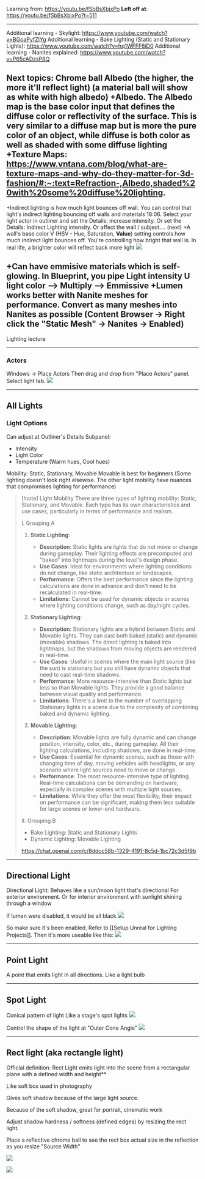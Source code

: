 
Learning from: https://youtu.be/fSbBsXbjxPo
**Left off at**: https://youtu.be/fSbBsXbjxPo?t=511

---

Additional learning - Skylight: https://www.youtube.com/watch?v=BGoaPyfZlYg
Additional learning - Bake Lighting (Static and Stationary Lights): https://www.youtube.com/watch?v=hq1WFFF6iD0
Additional learning - Nanites explained: https://www.youtube.com/watch?v=P65cADzsP8Q

Next topics:
Chrome ball
Albedo (the higher, the more it'll reflect light) (a material ball will show as white with high albedo)
+Albedo. The Albedo map is **the base color input that defines the diffuse color or reflectivity of the surface**. This is very similar to a diffuse map but is more the pure color of an object, while diffuse is both color as well as shaded with some diffuse lighting
+Texture Maps: https://www.vntana.com/blog/what-are-texture-maps-and-why-do-they-matter-for-3d-fashion/#:~:text=Refraction-,Albedo,shaded%20with%20some%20diffuse%20lighting.
-
+Indirect lighting is how much light bounces off wall. You can control that light's indirect lighting bouncing off walls and materials 18:06. Select your light actor in outliner and set the Details: increase intensity. Or set the Details: Indirect Lighting intensity. Or affect the wall / subject.... (next)
+A wall's base color V (HSV - Hue, Saturation, **Value**) setting controls how much indirect light bounces off. You're controlling how bright that wall is. In real life, a brighter color will reflect back more light
![](https://i.imgur.com/XdKBYou.png)

+Can have emmisive materials which is self-glowing. In Blueprint, you pipe Light intensity U light color --> Multiply --> Emmissive
+Lumen works better with Nanite meshes for performance. Convert as many meshes into Nanites as possible (Content Browser -> Right click the "Static Mesh" -> Nanites -> Enabled)
-
Lighting lecture

----

### Actors

Windows -> Place Actors
Then drag and drop from "Place Actors" panel. Select light tab.
![](https://i.imgur.com/w0QFiLD.png)




----


## All Lights

### Light Options

Can adjust at Outliner's Details Subpanel:
- Intensity
- Light Color
- Temperature (Warm hues, Cool hues)

Mobility: Static, Stationary, Movable
Movable is best for beginners (Some lighting doesn't look right elsewise. The other light mobility have nuances that compromises lighting for performance)

> [!note] Light Mobility
> There are three types of lighting mobility: Static, Stationary, and Movable. Each type has its own characteristics and use cases, particularly in terms of performance and realism.
>
>
> I. Grouping A
> 1. **Static Lighting**:
>     
>     - **Description**: Static lights are lights that do not move or change during gameplay. Their lighting effects are precomputed and "baked" into lightmaps during the level's design phase.
>     - **Use Cases**: Ideal for environments where lighting conditions do not change, like static architecture or landscapes.
>     - **Performance**: Offers the best performance since the lighting calculations are done in advance and don't need to be recalculated in real-time.
>     - **Limitations**: Cannot be used for dynamic objects or scenes where lighting conditions change, such as day/night cycles.
> 2. **Stationary Lighting**:
>     
>     - **Description**: Stationary lights are a hybrid between Static and Movable lights. They can cast both baked (static) and dynamic (movable) shadows. The direct lighting is baked into lightmaps, but the shadows from moving objects are rendered in real-time.
>     - **Use Cases**: Useful in scenes where the main light source (like the sun) is stationary but you still have dynamic objects that need to cast real-time shadows.
>     - **Performance**: More resource-intensive than Static lights but less so than Movable lights. They provide a good balance between visual quality and performance.
>     - **Limitations**: There's a limit to the number of overlapping Stationary lights in a scene due to the complexity of combining baked and dynamic lighting.
> 3. **Movable Lighting**:
>     
>     - **Description**: Movable lights are fully dynamic and can change position, intensity, color, etc., during gameplay. All their lighting calculations, including shadows, are done in real-time.
>     - **Use Cases**: Essential for dynamic scenes, such as those with changing time of day, moving vehicles with headlights, or any scenario where light sources need to move or change.
>     - **Performance**: The most resource-intensive type of lighting. Real-time calculations can be demanding on hardware, especially in complex scenes with multiple light sources.
>     - **Limitations**: While they offer the most flexibility, their impact on performance can be significant, making them less suitable for large scenes or lower-end hardware.
>
> II. Grouping B
> - Bake Lighting: Static and Stationary Lights
> - Dynamic Lighting: Movable Lighting
>
> https://chat.openai.com/c/8ddcc58b-1329-4191-8c5d-1bc72c3d5f9b


---


## Directional Light

Directional Light: Behaves like a sun/moon light that's directional
For exterior environment. Or for interior environment with sunlight shining through a window

If lumen were disabled, it would be all black
![](https://i.imgur.com/uiNFkEI.png)

So make sure it's been enabled. Refer to [[Setup Unreal for Lighting Projects]]. Then it's more useable like this:
![](https://i.imgur.com/f8awbtR.png)


---


## Point Light

A point that emits light in all directions.
Like a light bulb


---

## Spot Light

Conical pattern of light
Like a stage's spot lights
![](https://i.imgur.com/5cCS1vu.png)

Control the shape of the light at "Outer Cone Angle"
![](https://i.imgur.com/pU2mBKx.png)

---

## Rect light (aka rectangle light)
Official definition: Rect Light emits light into the scene from a rectangular plane with a defined width and height**

Like soft box used in photography

Gives soft shadow because of the large light source.

Because of the soft shadow, great for portrait, cinematic work

Adjust shadow hardness / softness (defined edges) by resizing the rect light.

Place a reflective chrome ball to see the rect box actual size in the reflection as you resize "Source Width"

![](https://i.imgur.com/yzY9IRq.png)


![](https://i.imgur.com/6B7Coqz.png)
